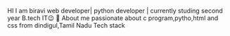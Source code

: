 HI I am biravi
web developer| python developer |
currently studing second year B.tech IT😉
🌈 About me
passionate about c program,pytho,html and css
from dindigul,Tamil Nadu
Tech stack 
